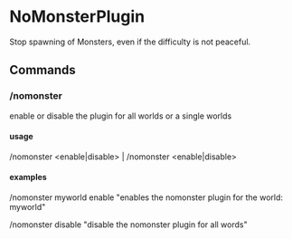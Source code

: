 # NoMonsterPlugin

Stop spawning of Monsters, even if the difficulty is not peaceful.

## Commands

### /nomonster

enable or disable the plugin for all worlds or a single worlds

#### usage

/nomonster <enable|disable> | /nomonster <world> <enable|disable>

#### examples

/nomonster myworld enable "enables the nomonster plugin for the world: myworld"

/nomonster disable "disable the nomonster plugin for all words"
